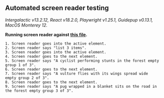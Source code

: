 ## Automated screen reader testing

_Intergalactic v13.2.12, React v18.2.0, Playwright v1.25.1,
Guidepup v0.13.1, MacOS Monterey 12._

**Running screen reader against [this file](https://github.com/semrush/intergalactic/blob/master/website/docs/components/carousel/examples/dots.jsx).**

```
1. Screen reader goes into the active element.
2. Screen reader says "list 3 items".
3. Screen reader goes into the active element.
4. Screen reader goes to the next element.
5. Screen reader says "A cyclist performing stunts in the forest empty group 1 of 3".
6. Screen reader goes to the next element.
7. Screen reader says "A vulture flies with its wings spread wide empty group 2 of 3".
8. Screen reader goes to the next element.
9. Screen reader says "A pug wrapped in a blanket sits on the road in the forest empty group 3 of 3".
```
